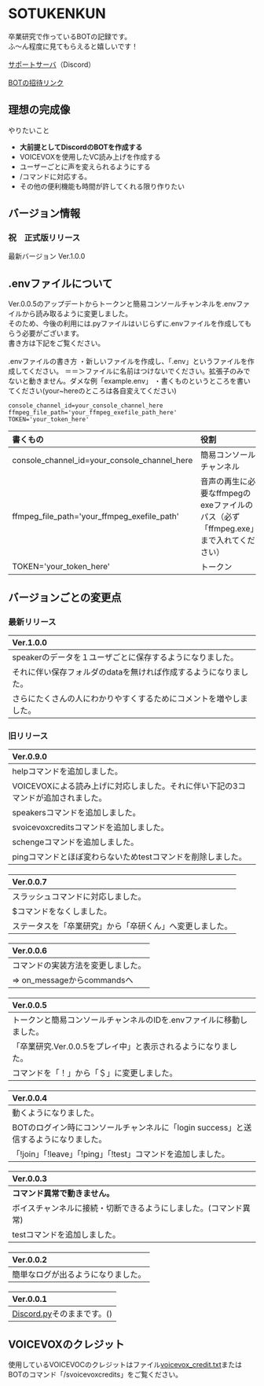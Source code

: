 # SOTUKENKUN
卒業研究で作っているBOTの記録です。<br>
ふ～ん程度に見てもらえると嬉しいです！<br>
<br>
[サポートサーバ](https://discord.gg/GdxpBmbdG7)（Discord）<br>
<br>
[BOTの招待リンク](https://discord.com/api/oauth2/authorize?client_id=1096786729593225266&permissions=8&scope=bot)
## 理想の完成像
やりたいこと
- **大前提としてDiscordのBOTを作成する**
- VOICEVOXを使用したVC読み上げを作成する
- ユーザーごとに声を変えられるようにする
- /コマンドに対応する。
- その他の便利機能も時間が許してくれる限り作りたい
## バージョン情報
### 祝　正式版リリース
最新バージョン Ver.1.0.0<br>
## .envファイルについて
Ver.0.0.5のアップデートからトークンと簡易コンソールチャンネルを.envファイルから読み取るように変更しました。<br>
そのため、今後の利用には.pyファイルはいじらずに.envファイルを作成してもらう必要がございます。<br>
書き方は下記をご覧ください。<br>
<br>
.envファイルの書き方
・新しいファイルを作成し、「.env」というファイルを作成してください。
＝＝＞ファイルに名前はつけないでください。拡張子のみでないと動きません。ダメな例「example.env」
・書くものというところを書いてください(your~hereのところは各自変えてください)
```env:.env
console_channel_id=your_console_channel_here
ffmpeg_file_path='your_ffmpeg_exefile_path_here'
TOKEN='your_token_here'
```
| 書くもの | 役割 |
| :--- | :--- |
| console_channel_id=your_console_channel_here | 簡易コンソールチャンネル |
| ffmpeg_file_path='your_ffmpeg_exefile_path' | 音声の再生に必要なffmpegのexeファイルのパス（必ず「ffmpeg.exe」まで入れてください） |
| TOKEN='your_token_here' | トークン |
## バージョンごとの変更点
### 最新リリース
| Ver.1.0.0 |
| :--- |
| speakerのデータを１ユーザごとに保存するようになりました。 |
| それに伴い保存フォルダのdataを無ければ作成するようになりました。 |
| さらにたくさんの人にわかりやすくするためにコメントを増やしました。 |
### 旧リリース
| Ver.0.9.0 |
| :--- |
| helpコマンドを追加しました。 |
| VOICEVOXによる読み上げに対応しました。それに伴い下記の3コマンドが追加されました。 |
| speakersコマンドを追加しました。 |
| svoicevoxcreditsコマンドを追加しました。 |
| schengeコマンドを追加しました。 |
| pingコマンドとほぼ変わらないためtestコマンドを削除しました。 |
####
| Ver.0.0.7 |
| :--- |
| スラッシュコマンドに対応しました。 |
| $コマンドをなくしました。 |
| ステータスを「卒業研究」から「卒研くん」へ変更しました。 |
####
| Ver.0.0.6 |
| :--- |
| コマンドの実装方法を変更しました。 |
| => on_messageからcommandsへ |
####
| Ver.0.0.5 |
| :--- |
| トークンと簡易コンソールチャンネルのIDを.envファイルに移動しました。 |
| 「卒業研究.Ver.0.0.5をプレイ中」と表示されるようになりました。 |
| コマンドを「！」から「＄」に変更しました。 |
####
| Ver.0.0.4 |
| :--- |
| 動くようになりました。 |
| BOTのログイン時にコンソールチャンネルに「login success」と送信するようになりました。 |
| 「!join」「!leave」「!ping」「!test」コマンドを追加しました。 |
####
| Ver.0.0.3 |
| :--- |
| **コマンド異常で動きません。** |
| ボイスチャンネルに接続・切断できるようにしました。(コマンド異常) |
| testコマンドを追加しました。 |
####
| Ver.0.0.2 |
| :--- |
| 簡単なログが出るようになりました。 |
####
| Ver.0.0.1 |
| :--- |
| [Discord.py](https://discordpy.readthedocs.io/ja/latest/quickstart.html)そのままです。() |
## VOICEVOXのクレジット
使用しているVOICEVOCのクレジットはファイル[voicevox_credit.txt](https://github.com/Narukanono/SOTUKENKUN/blob/main/voicevox_credit.txt)またはBOTのコマンド「/svoicevoxcredits」をご覧ください。
